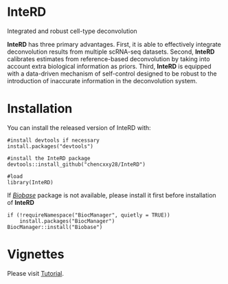 # InteRD
Integrated and robust cell-type deconvolution
 
**InteRD** has three primary advantages. First, it is able to effectively integrate deconvolution results from multiple scRNA-seq datasets. Second, **InteRD** calibrates estimates from reference-based deconvolution by taking into account extra biological information as priors. Third, **InteRD** is equipped with a data-driven mechanism of self-control designed to be robust to the introduction of inaccurate information in the deconvolution system.

# Installation
You can install the released version of InteRD with:
```
#install devtools if necessary
install.packages("devtools")

#install the InteRD package
devtools::install_github("chencxxy28/InteRD")

#load
library(InteRD)
```

If [_Biobase_](https://bioconductor.org/packages/release/bioc/html/Biobase.html) package is not available, please install it first before installation of **InteRD**
```
if (!requireNamespace("BiocManager", quietly = TRUE))
    install.packages("BiocManager")
BiocManager::install("Biobase")
```

# Vignettes
Please visit [Tutorial](https://chencxxy28.github.io/InteRD/).
